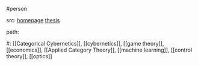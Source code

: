 #person 

src: [homepage](https://julesh.com/) [thesis](https://julesh.com/2018/01/16/towards-compositional-game-theory/#more-1268) 

path: 

#: [[Categorical Cybernetics]], [[cybernetics]], [[game theory]], [[economics]], [[Applied Category Theory]], [[machine learning]], [[control theory]], [[optics]]


